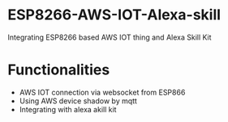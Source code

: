 # ESP8266-AWS-IOT-Alexa-skill
Integrating ESP8266 based AWS IOT thing and Alexa Skill Kit

# Functionalities
- AWS IOT connection via websocket from ESP866
- Using AWS device shadow by mqtt
- Integrating with alexa akill kit
